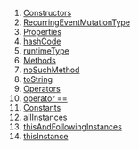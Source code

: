 1.  [Constructors](constants_recurrence_values/RecurringEventMutationType-class.html#constructors)
2.  [RecurringEventMutationType](constants_recurrence_values/RecurringEventMutationType/RecurringEventMutationType.html)
3.  [Properties](constants_recurrence_values/RecurringEventMutationType-class.html#instance-properties)
4.  [hashCode](https://api.flutter.dev/flutter/dart-core/Object/hashCode.html)
5.  [runtimeType](https://api.flutter.dev/flutter/dart-core/Object/runtimeType.html)
6.  [Methods](constants_recurrence_values/RecurringEventMutationType-class.html#instance-methods)
7.  [noSuchMethod](https://api.flutter.dev/flutter/dart-core/Object/noSuchMethod.html)
8.  [toString](https://api.flutter.dev/flutter/dart-core/Object/toString.html)
9.  [Operators](constants_recurrence_values/RecurringEventMutationType-class.html#operators)
10. [operator
    ==](https://api.flutter.dev/flutter/dart-core/Object/operator_equals.html)
11. [Constants](constants_recurrence_values/RecurringEventMutationType-class.html#constants)
12. [allInstances](constants_recurrence_values/RecurringEventMutationType/allInstances-constant.html)
13. [thisAndFollowingInstances](constants_recurrence_values/RecurringEventMutationType/thisAndFollowingInstances-constant.html)
14. [thisInstance](constants_recurrence_values/RecurringEventMutationType/thisInstance-constant.html)
